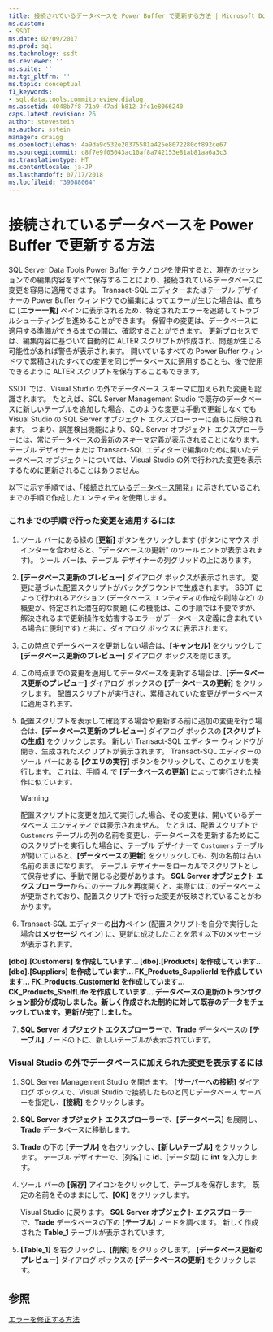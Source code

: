 ```yaml
---
title: 接続されているデータベースを Power Buffer で更新する方法 | Microsoft Docs
ms.custom:
- SSDT
ms.date: 02/09/2017
ms.prod: sql
ms.technology: ssdt
ms.reviewer: ''
ms.suite: ''
ms.tgt_pltfrm: ''
ms.topic: conceptual
f1_keywords:
- sql.data.tools.commitpreview.dialog
ms.assetid: 4048b7f8-71a9-47ad-b812-3fc1e8066240
caps.latest.revision: 26
author: stevestein
ms.author: sstein
manager: craigg
ms.openlocfilehash: 4a9da9c532e20375581a425e8072280cf892ce67
ms.sourcegitcommit: c8f7e9f05043ac10af8a742153e81ab81aa6a3c3
ms.translationtype: HT
ms.contentlocale: ja-JP
ms.lasthandoff: 07/17/2018
ms.locfileid: "39088064"
---
```

# <a name="how-to-update-a-connected-database-with-power-buffer"></a>接続されているデータベースを Power Buffer で更新する方法
SQL Server Data Tools Power Buffer テクノロジを使用すると、現在のセッションでの編集内容をすべて保存することにより、接続されているデータベースに変更を容易に適用できます。 Transact\-SQL エディターまたはテーブル デザイナーの Power Buffer ウィンドウでの編集によってエラーが生じた場合は、直ちに **[エラー一覧]** ペインに表示されるため、特定されたエラーを追跡してトラブルシューティングを進めることができます。 保留中の変更は、データベースに適用する準備ができるまでの間に、確認することができます。 更新プロセスでは、編集内容に基づいて自動的に ALTER スクリプトが作成され、問題が生じる可能性があれば警告が表示されます。 開いているすべての Power Buffer ウィンドウで累積されたすべての変更を同じデータベースに適用することも、後で使用できるように ALTER スクリプトを保存することもできます。  
  
SSDT では、Visual Studio の外でデータベース スキーマに加えられた変更も認識されます。 たとえば、SQL Server Management Studio で既存のデータベースに新しいテーブルを追加した場合、このような変更は手動で更新しなくても Visual Studio の SQL Server オブジェクト エクスプローラーに直ちに反映されます。 つまり、誤差検出機能により、SQL Server オブジェクト エクスプローラーには、常にデータベースの最新のスキーマ定義が表示されることになります。 テーブル デザイナーまたは Transact\-SQL エディターで編集のために開いたデータベース オブジェクトについては、Visual Studio の外で行われた変更を表示するために更新されることはありません。  
  
以下に示す手順では、「[接続されているデータベース開発](../ssdt/connected-database-development.md)」に示されているこれまでの手順で作成したエンティティを使用します。  
  
### <a name="to-apply-the-changes-made-in-the-previous-procedures"></a>これまでの手順で行った変更を適用するには  
  
1.  ツール バーにある緑の **[更新]** ボタンをクリックします (ボタンにマウス ポインターを合わせると、"データベースの更新" のツールヒントが表示されます)。 ツール バーは、テーブル デザイナーの列グリッドの上にあります。  
  
2.  **[データベース更新のプレビュー]** ダイアログ ボックスが表示されます。 変更に基づいた配置スクリプトがバックグラウンドで生成されます。 SSDT によって行われるアクション (データベース エンティティの作成や削除など) の概要が、特定された潜在的な問題 (この機能は、この手順では不要ですが、解決されるまで更新操作を妨害するエラーがデータベース定義に含まれている場合に便利です) と共に、ダイアログ ボックスに表示されます。  
  
3.  この時点でデータベースを更新しない場合は、**[キャンセル]** をクリックして **[データベース更新のプレビュー]** ダイアログ ボックスを閉じます。  
  
4.  この時点までの変更を適用してデータベースを更新する場合は、**[データベース更新のプレビュー]** ダイアログ ボックスの **[データベースの更新]** をクリックします。 配置スクリプトが実行され、累積されていた変更がデータベースに適用されます。  
  
5.  配置スクリプトを表示して確認する場合や更新する前に追加の変更を行う場合は、**[データベース更新のプレビュー]** ダイアログ ボックスの **[スクリプトの生成]** をクリックします。 新しい Transact\-SQL エディター ウィンドウが開き、生成されたスクリプトが表示されます。 Transact\-SQL エディターのツール バーにある **[クエリの実行]** ボタンをクリックして、このクエリを実行します。 これは、手順 4. で **[データベースの更新]** によって実行された操作に似ています。  
  
    > [!WARNING]  
    > 配置スクリプトに変更を加えて実行した場合、その変更は、開いているデータベース エンティティでは表示されません。 たとえば、配置スクリプトで `Customers` テーブルの列の名前を変更し、データベースを更新するためにこのスクリプトを実行した場合に、テーブル デザイナーで `Customers` テーブルが開いていると、**[データベースの更新]** をクリックしても、列の名前は古い名前のままになります。 テーブル デザイナーをローカルでスクリプトとして保存せずに、手動で閉じる必要があります。 **SQL Server オブジェクト エクスプローラー**からこのテーブルを再度開くと、実際にはこのデータベースが更新されており、配置スクリプトで行った変更が反映されていることがわかります。  
  
6.  Transact\-SQL エディターの**出力**ペイン (配置スクリプトを自分で実行した場合は**メッセージ** ペイン) に、更新に成功したことを示す以下のメッセージが表示されます。  
  
**[dbo].[Customers] を作成しています... [dbo].[Products] を作成しています...[dbo].[Suppliers] を作成しています... FK_Products_SupplierId を作成しています... FK_Products_CustomerId を作成しています... CK_Products_ShelfLife を作成しています... データベースの更新のトランザクション部分が成功しました。新しく作成された制約に対して既存のデータをチェックしています。更新が完了しました。**  
  
7.  **SQL Server オブジェクト エクスプローラー**で、**Trade** データベースの **[テーブル]** ノードの下に、新しいテーブルが表示されています。  
  
### <a name="to-view-changes-made-to-a-database-outside-visual-studio"></a>Visual Studio の外でデータベースに加えられた変更を表示するには  
  
1.  SQL Server Management Studio を開きます。 **[サーバーへの接続]** ダイアログ ボックスで、Visual Studio で接続したものと同じデータベース サーバーを指定し、**[接続]** をクリックします。  
  
2.  **SQL Server オブジェクト エクスプローラー**で、**[データベース]** を展開し、**Trade** データベースに移動します。  
  
3.  **Trade** の下の **[テーブル]** を右クリックし、**[新しいテーブル]** をクリックします。 テーブル デザイナーで、[列名] に **id**、[データ型] に **int** を入力します。  
  
4.  ツール バーの **[保存]** アイコンをクリックして、テーブルを保存します。 既定の名前をそのままにして、**[OK]** をクリックします。  
  
    Visual Studio に戻ります。 **SQL Server オブジェクト エクスプローラー**で、**Trade** データベースの下の **[テーブル]** ノードを調べます。 新しく作成された **Table_1** テーブルが表示されています。  
  
5.  **[Table_1]** を右クリックし、**[削除]** をクリックします。 **[データベース更新のプレビュー]** ダイアログ ボックスの **[データベースの更新]** をクリックします。  
  
## <a name="see-also"></a>参照  
[エラーを修正する方法](../ssdt/how-to-fix-errors.md)  
  
